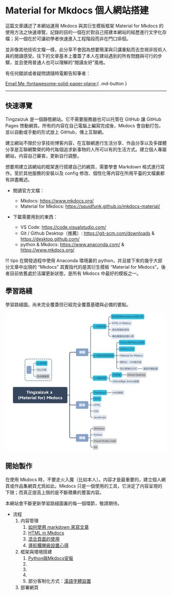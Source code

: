 # Material for Mkdocs 個人網站搭建

這篇文章講述了本網站運用 Mkdocs 與其衍生模板框架 Material for Mkdocs 的使用方法之快速導覽，記錄的目的一個在於對自己搭建本網站的經歷進行文字化存檔；另一個在於可讓初學者快速進入工程階段而非在門口徘徊。

並非像其他技術文檔一樣，此分享不會因為想要簡潔與只講重點而去忽視非技術人員的閱讀感受。往下的文章基本上覆蓋了本人在建站遇到的所有問題與可行的步驟，並且使用普通人也可以理解的“閱讀友好”風格。

有任何錯誤或者疑問請隨時電郵告知筆者：<br>

[Email Me :fontawesome-solid-paper-plane:](mailto:<wulited@outlook.com>){ .md-button }

---

## 快速導覽

Tingzaizuk 是一個靜態網站。它不需要服務器也可以托管在 GitHub 讓 GitHub Pages 啓動網頁。所有的内容在自己電腦上編寫完成後，Mkdocs 會自動打包，並以自動或手動的形式放上 GitHub，傳上互聯網。

建立網站不限於分享技術博客内容，在互聯網進行生活分享、作品分享以及多媒體分享是互聯網繁榮的時代每個追求新事物的人所可以有的生活方式。建立個人專屬網站，内容自己審查，更新自行調整。

想要用建立該網站的框架進行搭建自己的網頁，需要學會 Markdown 格式進行寫作。至於其他服務的安裝以及 config 修改、個性化等内容在所用平臺的文檔裏都有詳盡概述。

- 閲讀官方文檔：
    - Mkdocs: <https://www.mkdocs.org/>
    - Material for Mkdocs: <https://squidfunk.github.io/mkdocs-material/>

- 下載需要用到的東西：
    - VS Code: <https://code.visualstudio.com/>
    - Git / Github Desktop（推薦）: <https://git-scm.com/downloads> & <https://desktop.github.com/>
    - python & Mkdocs: <https://www.anaconda.com/> & <https://www.mkdocs.org/> 

!!! tips
    在開發過程中使用 Anaconda 環境裏的 python，并且接下來的幾乎大部分文章中出現的 “Mkdocs” 其實指代的是其衍生模板 “Material for Mkdocs”。後者目前依舊處於活躍更新狀態，是所有 Mkdocs 中最好的模板之一。


## 學習路綫

學習路綫圖。尚未完全覆蓋但已經完全覆蓋基礎與必備的要點。

![learn path of mkdocs](img/orgtree_Mkdocs.png)

## 開始製作

在使用 Mkdocs 時，不要走火入魔（比如本人）。内容才是最重要的，建立個人網頁或作品集網頁尤爲如此。Mkdocs 只是一個使用的工具，它決定了内容呈現的下限；而真正提高上限的是不斷積纍的豐富内容。

本網站會不斷更新學習路綫圖裏的每一個環節，敬請期待。

- 流程
    1. 内容管理
        1. [如何使用 markdown 來寫文章](./md-guide.md)
        2. [HTML in Mkdocs](./mkdocs-html.md)
        3. [混合頁面的使用](./mixedmkdocs.md)
        4. [導航欄層級設置心得](./mkdocs-nav.md)
    2. 框架與環境搭建
        1. [Python與Mkdocs安裝](./mkdocs-python-install.md)
        2. 
        3. 
        4. 
        5. 部分客制化方式：[漢語字體設置](./chnfonts.md)
    3. 部署網頁


<br>